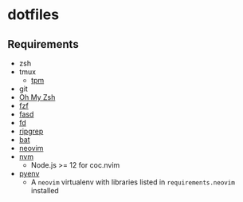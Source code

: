 dotfiles
========

## Requirements

* zsh
* tmux
    * [tpm](https://github.com/tmux-plugins/tpm)
* git
* [Oh My Zsh](https://ohmyz.sh/)
* [fzf](https://github.com/junegunn/fzf)
* [fasd](https://github.com/clvv/fasd)
* [fd](https://github.com/sharkdp/fd)
* [ripgrep](https://github.com/BurntSushi/ripgrep)
* [bat](https://github.com/sharkdp/bat)
* [neovim](https://neovim.io/)
* [nvm](https://github.com/nvm-sh/nvm)
    * Node.js >= 12 for coc.nvim
* [pyenv](https://github.com/pyenv/pyenv-installer)
    * A `neovim` virtualenv with libraries listed in `requirements.neovim` installed
